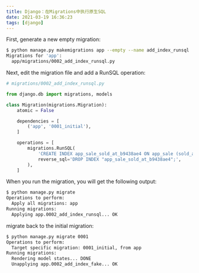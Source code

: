 ```yaml
---
title: Django：在Migrations中执行原生SQL
date: 2021-03-19 16:36:23
tags: [django]
---
```


First, generate a new empty migration:

```bash
$ python manage.py makemigrations app --empty --name add_index_runsql
Migrations for 'app':
  app/migrations/0002_add_index_runsql.py
```

Next, edit the migration file and add a RunSQL operation:

```python
# migrations/0002_add_index_runsql.py

from django.db import migrations, models

class Migration(migrations.Migration):
    atomic = False

    dependencies = [
        ('app', '0001_initial'),
    ]

    operations = [
        migrations.RunSQL(
            'CREATE INDEX app_sale_sold_at_b9438ae4 ON app_sale (sold_at);',
            reverse_sql='DROP INDEX "app_sale_sold_at_b9438ae4";',
        ),
    ]
```

<!--more-->

When you run the migration, you will get the following output:

```bash
$ python manage.py migrate
Operations to perform:
  Apply all migrations: app
Running migrations:
  Applying app.0002_add_index_runsql... OK
```

migrate back to the initial migration:

```bash
$ python manage.py migrate 0001
Operations to perform:
  Target specific migration: 0001_initial, from app
Running migrations:
  Rendering model states... DONE
  Unapplying app.0002_add_index_fake... OK
```
